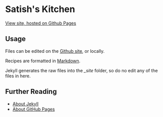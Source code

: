 Satish's Kitchen
=================

[View site, hosted on Github Pages](http://svsatish.github.io/recipes/)


## Usage

Files can be edited on the [Github site](https://github.com/svsatish/recipes/), or locally.

Recipes are formatted in [Markdown](https://github.com/adam-p/markdown-here/wiki/Markdown-Cheatsheet).

Jekyll generates the raw files into the <i>_site</i> folder, so do no edit any of the files in here.

## Further Reading

* [About Jekyll](http://jekyllrb.com/)
* [About GitHub Pages](http://pages.github.com/)
